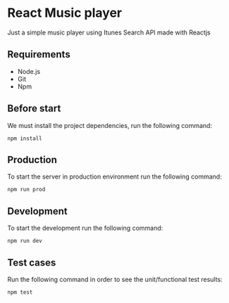React Music player
====
Just a simple music player using Itunes Search API made with Reactjs

Requirements
---
* Node.js
* Git
* Npm

Before start
---
We must install the project dependencies, run the following command:
```
npm install
```  

Production
---
To start the server in production environment run the following command:

```
npm run prod
```  

Development
---
To start the development run the following command:
```
npm run dev
```

Test cases
---
Run the following command in order to see the unit/functional test results:

```
npm test
```